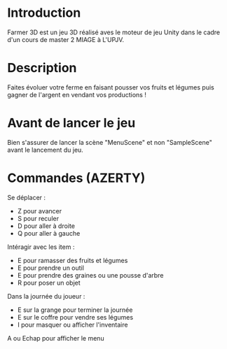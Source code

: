 # Introduction
Farmer 3D est un jeu 3D réalisé aves le moteur de jeu Unity dans le cadre d'un cours de master 2 MIAGE à L'UPJV.

# Description
Faites évoluer votre ferme en faisant pousser vos fruits et légumes puis gagner de l'argent en vendant vos productions ! 

# Avant de lancer le jeu 
Bien s'assurer de lancer la scène "MenuScene" et non "SampleScene" avant le lancement du jeu.

# Commandes (AZERTY)
Se déplacer :
  - Z pour avancer
  - S pour reculer
  - D pour aller à droite
  - Q pour aller à gauche

Intéragir avec les item :
  - E pour ramasser des fruits et légumes
  - E pour prendre un outil
  - E pour prendre des graines ou une pousse d'arbre
  - R pour poser un objet

Dans la journée du joueur :
  - E sur la grange pour terminer la journée
  - E sur le coffre pour vendre ses légumes
  - I pour masquer ou afficher l'inventaire

A ou Echap pour afficher le menu 
